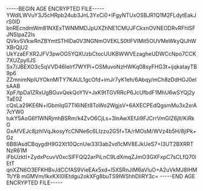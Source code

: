 -----BEGIN AGE ENCRYPTED FILE-----
YWdlLWVuY3J5cHRpb24ub3JnL3YxCi0+IFgyNTUxOSBJR1Q1M2FLdytEakJrS0lD
bnREcndmWm81NXExTWNMMDJpUXZhNE1CMUJFCkxnOVNEODRvRFhlSFJNSlpaZ2ls
QVkvSVkwRnZBYmtSTHlDa0V3NGNmOVEKLS0tIFVIMit5OUVMeWkyQlJhWXBrQjU2
UkYzaEFXR2JFV3pwOG5YQXUzbCtocUUKBWWVEzagheUDWCcNpo7CCK7XUZpyIIJS
Sx7/JBEXO3c5qVVD46Ielrf7WYPi+OSMuvoNzHWKq08syFHG3t+ijqkatayTB9p6
ZZmnimNpIUYOknMlTY7KAUL1gcOfd+imJr7yK1eh/6Abqy/mCh8zDdHGJ0elsAAB
XpF/tpDa1ZRxUgBGuvQekQoY1V+JxK9tTGVRRcP6JcUfbdF1MhU6wSYQj2yTaE0Z
cQsLa29KE6N+lGbmIqG7TI6iNEt8ToWo2WgjsV+6AXECPEdQgsmMu3x2xrA7cYW0
tukY5AoG6f1WNRjmhBSRm/k4ZvO6CjLs+3lnAwXEfJi9FJCrrVmGIZ6jIl/KiRkG
GxAfVEJc8jzhlVqJkosyYcCNNe6c6LIzzu2G5f+TA/rMOsM/WVz4b5H/8jlPk+Gz
6B8lAsdCBqygdH9G2Xt10QcnUw33l3ab2vd1cMV8EJkUeS7+I3UT2BXRRTNzR61M
iFbUzktI+ZydxPcuvV0xcSlFFQQ2arPiLnC9LdXmqZJmO3GXFxpC7sCLfQ70lEtT
qnXZN6O3EFKHBvJdCCfAS9VieEAx5xd+l5XSRnJiM6aVluO+A2uVkMJ8IHMTt/YB
mGMVm/IkxKXI0IEtdgu2okXFg8buTS9IWShhDIiRY3c=
-----END AGE ENCRYPTED FILE-----
